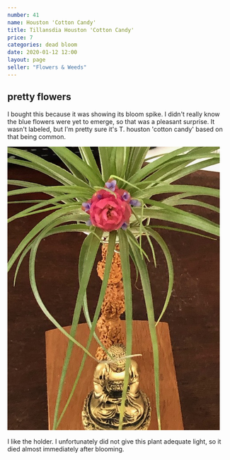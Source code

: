 ```yaml
---
number: 41
name: Houston 'Cotton Candy'
title: Tillansdia Houston 'Cotton Candy'
price: 7
categories: dead bloom
date: 2020-01-12 12:00
layout: page
seller: "Flowers & Weeds"
---
```

## pretty flowers

I bought this because it was showing its bloom spike. I didn't really know the blue flowers were yet to emerge, so that was a pleasant surprise. It wasn't labeled, but I'm pretty sure it's T. houston 'cotton candy' based on that being common.

!["Tillandsia Houston 'cotton candy'"](/i/IMG_5894.jpeg "Tillandsia Houston 'cotton candy'")

I like the holder. I unfortunately did not give this plant adequate light, so it died almost immediately after blooming.
